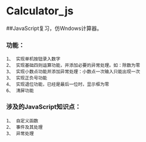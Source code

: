 # Calculator_js
##JavaScript复习，仿Wndows计算器。

### 功能：
	1、 实现单机按钮录入数字
	2、 实现基础四则运算功能，并添加必要的异常处理。如：除数为零
	3、 实现小数点功能并添加异常处理：小数点一次输入只能出现一次
	3、 实现正负号功能
	4、 实现退位功能，已经是最后一位时，显示框为零
	6、 清屏功能

### 涉及的JavaScript知识点：
	1、 自定义函数
	2、 事件及其处理
	3、 异常处理

